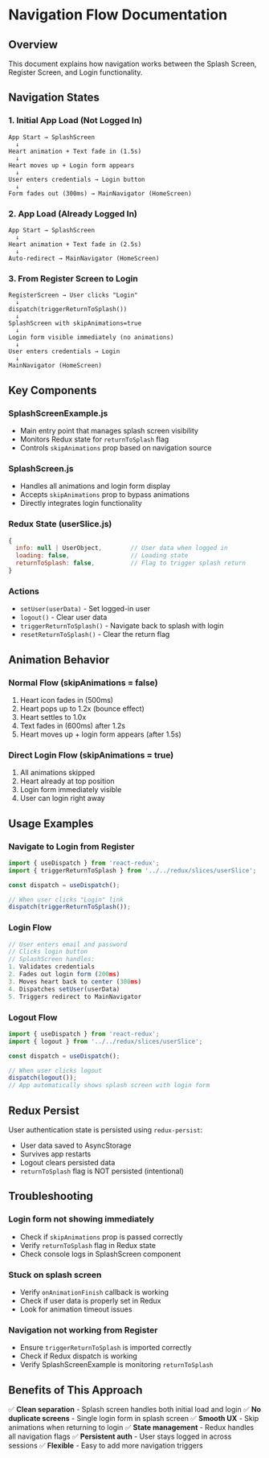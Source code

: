 # Navigation Flow Documentation

## Overview

This document explains how navigation works between the Splash Screen, Register Screen, and Login functionality.

## Navigation States

### 1. **Initial App Load (Not Logged In)**

```
App Start → SplashScreen
  ↓
Heart animation + Text fade in (1.5s)
  ↓
Heart moves up + Login form appears
  ↓
User enters credentials → Login button
  ↓
Form fades out (300ms) → MainNavigator (HomeScreen)
```

### 2. **App Load (Already Logged In)**

```
App Start → SplashScreen
  ↓
Heart animation + Text fade in (2.5s)
  ↓
Auto-redirect → MainNavigator (HomeScreen)
```

### 3. **From Register Screen to Login**

```
RegisterScreen → User clicks "Login"
  ↓
dispatch(triggerReturnToSplash())
  ↓
SplashScreen with skipAnimations=true
  ↓
Login form visible immediately (no animations)
  ↓
User enters credentials → Login
  ↓
MainNavigator (HomeScreen)
```

## Key Components

### **SplashScreenExample.js**

- Main entry point that manages splash screen visibility
- Monitors Redux state for `returnToSplash` flag
- Controls `skipAnimations` prop based on navigation source

### **SplashScreen.js**

- Handles all animations and login form display
- Accepts `skipAnimations` prop to bypass animations
- Directly integrates login functionality

### **Redux State (userSlice.js)**

```javascript
{
  info: null | UserObject,        // User data when logged in
  loading: false,                 // Loading state
  returnToSplash: false,          // Flag to trigger splash return
}
```

### **Actions**

- `setUser(userData)` - Set logged-in user
- `logout()` - Clear user data
- `triggerReturnToSplash()` - Navigate back to splash with login
- `resetReturnToSplash()` - Clear the return flag

## Animation Behavior

### **Normal Flow (skipAnimations = false)**

1. Heart icon fades in (500ms)
2. Heart pops up to 1.2x (bounce effect)
3. Heart settles to 1.0x
4. Text fades in (600ms) after 1.2s
5. Heart moves up + login form appears (after 1.5s)

### **Direct Login Flow (skipAnimations = true)**

1. All animations skipped
2. Heart already at top position
3. Login form immediately visible
4. User can login right away

## Usage Examples

### **Navigate to Login from Register**

```javascript
import { useDispatch } from 'react-redux';
import { triggerReturnToSplash } from '../../redux/slices/userSlice';

const dispatch = useDispatch();

// When user clicks "Login" link
dispatch(triggerReturnToSplash());
```

### **Login Flow**

```javascript
// User enters email and password
// Clicks login button
// SplashScreen handles:
1. Validates credentials
2. Fades out login form (200ms)
3. Moves heart back to center (300ms)
4. Dispatches setUser(userData)
5. Triggers redirect to MainNavigator
```

### **Logout Flow**

```javascript
import { useDispatch } from 'react-redux';
import { logout } from '../../redux/slices/userSlice';

const dispatch = useDispatch();

// When user clicks logout
dispatch(logout());
// App automatically shows splash screen with login form
```

## Redux Persist

User authentication state is persisted using `redux-persist`:

- User data saved to AsyncStorage
- Survives app restarts
- Logout clears persisted data
- `returnToSplash` flag is NOT persisted (intentional)

## Troubleshooting

### **Login form not showing immediately**

- Check if `skipAnimations` prop is passed correctly
- Verify `returnToSplash` flag in Redux state
- Check console logs in SplashScreen component

### **Stuck on splash screen**

- Verify `onAnimationFinish` callback is working
- Check if user data is properly set in Redux
- Look for animation timeout issues

### **Navigation not working from Register**

- Ensure `triggerReturnToSplash` is imported correctly
- Check if Redux dispatch is working
- Verify SplashScreenExample is monitoring `returnToSplash`

## Benefits of This Approach

✅ **Clean separation** - Splash screen handles both initial load and login
✅ **No duplicate screens** - Single login form in splash screen
✅ **Smooth UX** - Skip animations when returning to login
✅ **State management** - Redux handles all navigation flags
✅ **Persistent auth** - User stays logged in across sessions
✅ **Flexible** - Easy to add more navigation triggers
